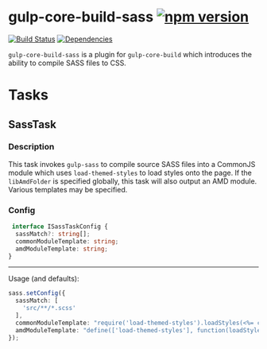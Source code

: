 # gulp-core-build-sass [![npm version](https://badge.fury.io/js/gulp-core-build-sass.svg)](https://badge.fury.io/js/gulp-core-build-sass)

[![Build Status](https://travis-ci.org/dzearing/gulp-core-build-sass.svg?branch=master)](https://travis-ci.org/dzearing/gulp-core-build-sass) [![Dependencies](https://david-dm.org/dzearing/gulp-core-build-sass.svg)](https://david-dm.org/dzearing/gulp-core-build-sass)

`gulp-core-build-sass` is a plugin for `gulp-core-build` which introduces the ability to compile SASS files to CSS.

# Tasks
## SassTask

### Description
This task invokes `gulp-sass` to compile source SASS files into a CommonJS module which uses `load-themed-styles` to load styles onto the page. If the `libAmdFolder` is specified globally, this task will also output an AMD module. Various templates may be specified.

### Config
```typescript
 interface ISassTaskConfig {
  sassMatch?: string[];
  commonModuleTemplate: string;
  amdModuleTemplate: string;
}
```
* **

Usage (and defaults):
```typescript
sass.setConfig({
  sassMatch: [
    'src/**/*.scss'
  ],
  commonModuleTemplate: "require('load-themed-styles').loadStyles(<%= content %>);",
  amdModuleTemplate: "define(['load-themed-styles'], function(loadStyles) { loadStyles.loadStyles(<%= content %>); });"
});
```
